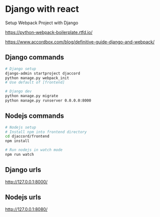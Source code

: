 # Django with react

Setup Webpack Project with Django

https://python-webpack-boilerplate.rtfd.io/

https://www.accordbox.com/blog/definitive-guide-django-and-webpack/

## Django commands

```bash
# Django setup
django-admin startproject djaccord
python manage.py webpack_init
# Use default of [frontend]

# Django dev
python manage.py migrate
python manage.py runserver 0.0.0.0:8000
```

## Nodejs commands

```bash
# Nodejs setup
# Install npm into frontend directory
cd djaccord/frontend
npm install

# Run nodejs in watch mode
npm run watch
```

## Django urls

http://127.0.0.1:8000/

## Nodejs urls

http://127.0.0.1:8080/
